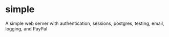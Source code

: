 # simple
A simple web server with authentication, sessions, postgres, testing, email, logging, and PayPal
